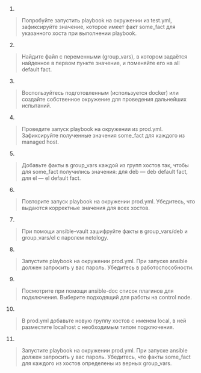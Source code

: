 1.  
  
> Попробуйте запустить playbook на окружении из test.yml, зафиксируйте значение, которое имеет факт some_fact для указанного хоста при выполнении playbook.  

  
2.  
  
> Найдите файл с переменными (group_vars), в котором задаётся найденное в первом пункте значение, и поменяйте его на all default fact.  

  
3.  
  
> Воспользуйтесь подготовленным (используется docker) или создайте собственное окружение для проведения дальнейших испытаний.  

  
4.  
  
> Проведите запуск playbook на окружении из prod.yml. Зафиксируйте полученные значения some_fact для каждого из managed host.  
 
5.  
  
> Добавьте факты в group_vars каждой из групп хостов так, чтобы для some_fact получились значения: для deb — deb default fact, для el — el default fact.  
  

6.  
  
> Повторите запуск playbook на окружении prod.yml. Убедитесь, что выдаются корректные значения для всех хостов.  
  

7.    
  
> При помощи ansible-vault зашифруйте факты в group_vars/deb и group_vars/el с паролем netology.  
  

8.  
  
> Запустите playbook на окружении prod.yml. При запуске ansible должен запросить у вас пароль. Убедитесь в работоспособности.  


9.    
  
> Посмотрите при помощи ansible-doc список плагинов для подключения. Выберите подходящий для работы на control node.  
  

10.    
  
> В prod.yml добавьте новую группу хостов с именем local, в ней разместите localhost с необходимым типом подключения.  
  

11.  
  
> Запустите playbook на окружении prod.yml. При запуске ansible должен запросить у вас пароль. Убедитесь, что факты some_fact для каждого из хостов определены из верных group_vars.  
  
